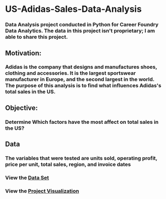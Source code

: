 # US-Adidas-Sales-Data-Analysis
### Data Analysis project conducted in Python for Career Foundry Data Analytics. The data in this project isn't proprietary; I am able to share this project.

## Motivation:
### Adidas is the company that designs and manufactures shoes, clothing and accessories. It is the largest sportswear manufacturer in Europe, and the second largest in the world. The purpose of this analysis is to find what influences Adidas's total sales in the US.

## Objective:
### Determine Which factors have the most affect on total sales in the US? 

## Data
### The variables that were tested are units sold, operating profit, price per unit, total sales, region, and invoice dates 

### View the [Data Set](https://www.kaggle.com/datasets/heemalichaudhari/adidas-sales-dataset)

### View the [Project Visualization](https://public.tableau.com/views/AD_Final_Project/USAdidasSalesDataAnalysis?:language=en-US&:display_count=n&:origin=viz_share_link)


